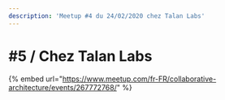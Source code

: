 ```yaml
---
description: 'Meetup #4 du 24/02/2020 chez Talan Labs'
---
```


# \#5 / Chez Talan Labs

{% embed url="https://www.meetup.com/fr-FR/collaborative-architecture/events/267772768/" %}



